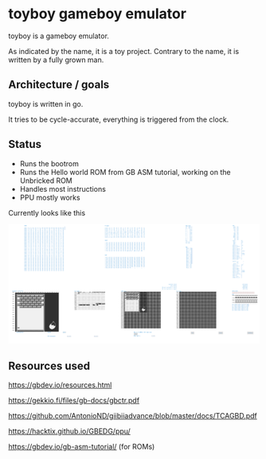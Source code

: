# toyboy gameboy emulator

toyboy is a gameboy emulator.

As indicated by the name, it is a toy project. 
Contrary to the name, it is written by a fully grown man.

## Architecture / goals

toyboy is written in go.

It tries to be cycle-accurate, everything is triggered from the clock.

## Status

- Runs the bootrom
- Runs the Hello world ROM from GB ASM tutorial, working on the Unbricked ROM
- Handles most instructions
- PPU mostly works

Currently looks like this

![](screenshot.png)

## Resources used

https://gbdev.io/resources.html

https://gekkio.fi/files/gb-docs/gbctr.pdf

https://github.com/AntonioND/giibiiadvance/blob/master/docs/TCAGBD.pdf

https://hacktix.github.io/GBEDG/ppu/

https://gbdev.io/gb-asm-tutorial/ (for ROMs)
